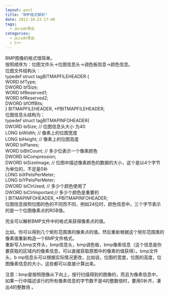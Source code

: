 ```yaml
---
layout: post
title: "BMP格式解析"
date: 2012-10-23 17:40
tags: 
  - 从csdn导出
categories: 
  - 从csdn导出
  - C++
---
```


BMP图像的格式很简单。  
按照顺序为：位图文件头->位图信息头->调色板信息->颜色信息。  
位图文件结构头：  
typedef struct tagBITMAPFILEHEADER {  
WORD bfType;  
DWORD bfSize;  
WORD bfReserved1;  
WORD bfReserved2;  
DWORD bfOffBits;  
} BITMAPFILEHEADER, *PBITMAPFILEHEADER;  
位图信息头结构为：  
typedef struct tagBITMAPINFOHEADER{  
DWORD biSize; // 位图信息头大小 为40  
LONG biWidth; // 像素上的位图宽度  
LONG biHeight; // 像素上的位图高度  
WORD biPlanes;  
WORD biBitCount; // 多少位表示一个像素颜色  
DWORD biCompression;  
DWORD biSizeImage; // 位图中描述像素颜色的数据的大小，这个是以4个字节为单位的，不足是0补  
LONG biXPelsPerMeter;  
LONG biYPelsPerMeter;  
DWORD biClrUsed; // 多少个颜色使用了  
DWORD biClrImportant;// 多少个颜色是重要的  
} BITMAPINFOHEADER, *PBITMAPINFOHEADER;  
位图信息按照位图的色的不同而不同，例如24位时，颜色信息中，三个字节表示的是一个位图像素点的RGB值。  
  
  
完全可以解析BMP文件中的格式来获得像素点的值。  
  
比如。你可以得到几个矩形范围类的像素点的值。然后重新根据这个矩形范围类的像素值重新构造一个BMP文件格式。  
重新写入bmp文件头，bmp信息头，bmp调色板，bmp像素信息（这个信息是你要获取的区域内的像素信息，可以直接获取原图中的像素的值获得）。bmp文件头，b
mp信息头可以根据实际情况更改，比如说，位图的宽度，位图的高度，位图像素信息的大小，这些都可以直接计算出来。  
  
注意：bmp是按照图像从下向上，按行扫描得到的图像的，而且为像素信息中，如果一行中描述该行的所有像素信息的字节数不是4的整数倍时，要用0补齐，凑出4的整数倍
。  

